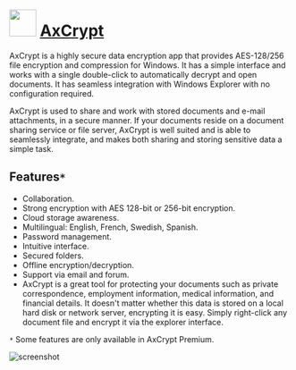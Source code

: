 # <img src="https://cdn.rawgit.com/JourneyOver/chocolatey-packages/cb45c3b13afef4d9f6d7de610a7bf8c30d1c8ff8/icons/axcrypt.png" width="48" height="48"/> [AxCrypt](https://chocolatey.org/packages/axcrypt)

AxCrypt is a highly secure data encryption app that provides AES-128/256 file encryption and compression for Windows. It has a simple interface and works with a single double-click to automatically decrypt and open documents. It has seamless integration with Windows Explorer with no configuration required.

AxCrypt is used to share and work with stored documents and e-mail attachments, in a secure manner. If your documents reside on a document sharing service or file server, AxCrypt is well suited and is able to seamlessly integrate, and makes both sharing and storing sensitive data a simple task.

## Features`*`

- Collaboration.
- Strong encryption with AES 128-bit or 256-bit encryption.
- Cloud storage awareness.
- Multilingual: English, French, Swedish, Spanish.
- Password management.
- Intuitive interface.
- Secured folders.
- Offline encryption/decryption.
- Support via email and forum.
- AxCrypt is a great tool for protecting your documents such as private correspondence, employment information, medical information, and financial details. It doesn't matter whether this data is stored on a local hard disk or network server, encrypting it is easy. Simply right-click any document file and encrypt it via the explorer interface.

`*` Some features are only available in AxCrypt Premium.

![screenshot](https://raw.githubusercontent.com/JourneyOver/chocolatey-packages/master/readme_imgs/axcrypt.png)
